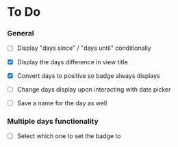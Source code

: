 # To Do

### General
- [ ] Display "days since" / "days until" conditionally
- [x] Display the days difference in view title
- [x] Convert days to positive so badge always displays
- [ ] Change days display upon interacting with date picker
- [ ] Save a name for the day as well


### Multiple days functionality
- [ ] Select which one to set the badge to
